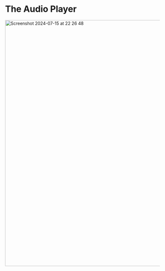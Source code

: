 
  # The Audio Player
<img width="799" alt="Screenshot 2024-07-15 at 22 26 48" src="https://github.com/user-attachments/assets/999aa30a-c9e4-4192-b097-a01334f65703">

